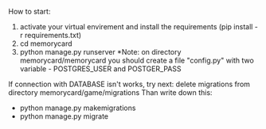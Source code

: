 How to start:
1. activate your virtual envirement and install the requirements (pip install -r requirements.txt)
2. cd memorycard
3. python manage.py runserver
*Note: on directory memorycard/memorycard you should create a file "config.py" with two variable - POSTGRES_USER and POSTGER_PASS


If connection with DATABASE isn't works, try next:
delete migrations from directory memorycard/game/migrations
Than write down this: 
- python manage.py makemigrations
- python manage.py migrate
  
